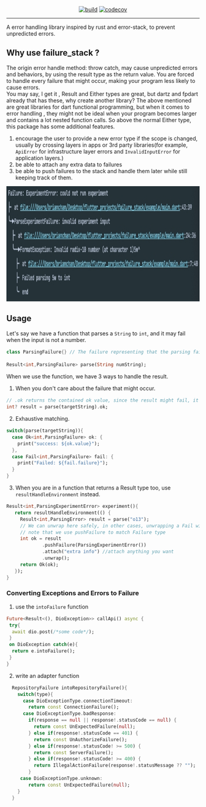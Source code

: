 </p>

<p align="center">
<a href=""><img src="https://github.com/SpeedReach/failure_stack/actions/workflows/build.yml/badge.svg" alt="build"></a>
<a href=""><img src="https://codecov.io/gh/SpeedReach/failure_stack/blob/main/graph/badge.svg" alt="codecov"></a>
</p>

---

A error handling library inspired by rust and error-stack, to prevent unpredicted errors.

## Why use failure_stack ?
The origin error handle method: throw catch, may cause unpredicted errors and behaviors,
 by using the result type as the return value. You are forced to handle every failure that might 
occur, making your program less likely to cause errors.  
You may say, I get it , Result and Either types are great, but dartz and fpdart already that
has these, why create another library?  The above mentioned are great libraries for dart functional programming,
but when it comes to error handling , they might not be ideal when your program becomes larger and contains a lot nested function calls.
So above the normal Either type, this package has some additional features.

1. encourage the user to provide a new error type if the scope is changed, usually by crossing layers in apps or 3rd party libraries(for example, `ApiError` for infrastructure layer errors and `InvalidInputError` for application layers.)
2. be able to attach any extra data to failures
3. be able to push failures to the stack and handle them later while still keeping track of them.

<p>
  <img src="https://github.com/SpeedReach/failure_stack/blob/main/doc/example_1.jpg?raw=true"
    alt="An image of the failure stack" height="300"/>
</p>

## Usage

Let's say we have a function that parses a `String` to `int`, and it may fail when the input is not a number.
```dart
class ParsingFailure{} // The failure representing that the parsing failed

Result<int,ParsingFailure> parse(String numString);

```
When we use the function, we have 3 ways to handle the result.

1. When you don't care about the failure that might occur.
```dart
// .ok returns the contained ok value, since the result might fail, it is a nullable type.
int? result = parse(targetString).ok;
```
2. Exhaustive matching.
```dart
switch(parse(targetString)){
  case Ok<int,ParsingFailure> ok: {
    print("success: ${ok.value}");
  },  
  case Fail<int,ParsingFailure> fail: {
    print("Failed: ${fail.failure}");
  } 
}
```
3. When you are in a function that returns a Result type too,
use `resultHandleEnvironment` instead.
```dart
Result<int,ParsingExperimentError> experiment(){
   return resultHandleEnvironment(() {
     Result<int,ParsingError> result = parse("o13");
     // We can unwrap here safely, in other cases, unwrapping a Fail will throw error.
     // note that we use pushFailure to match Failure type
     int ok = result
             .pushFailure(ParsingExperimentError())
             .attach("extra info") //attach anything you want
             .unwrap();
     return Ok(ok);
   });
}
```

### Converting Exceptions and Errors to Failure

1. use the `intoFailure` function
```dart
Future<Result<(), DioException>> callApi() async {
 try{
  await dio.post(/*some code*/);
 }
 on DioException catch(e){
  return e.intoFailure();
 }
}
```
2. write an adapter function
```dart
  RepositoryFailure intoRepositoryFailure(){
    switch(type){
      case DioExceptionType.connectionTimeout:
        return const ConnectionFailure();
      case DioExceptionType.badResponse:
        if(response == null || response!.statusCode == null) {
          return const UnExpectedFailure(null);
        } else if(response!.statusCode == 401) {
          return const UnAuthorizeFailure();
        } else if(response!.statusCode! >= 500) {
          return const ServerFailure();
        } else if(response!.statusCode! >= 400) {
          return IllegalActionFailure(response!.statusMessage ?? "");
        }
     case DioExceptionType.unknown:
        return const UnExpectedFailure(null);
    }
  }
```